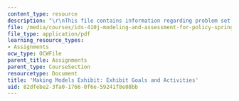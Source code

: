```yaml
---
content_type: resource
description: "\r\nThis file contains information regarding problem set 1."
file: /media/courses/ids-410j-modeling-and-assessment-for-policy-spring-2013/82dfebe23fa017660f6e59241f8e08bb_MITESD_864S13_PS1_mkig_mdl.pdf
file_type: application/pdf
learning_resource_types:
- Assignments
ocw_type: OCWFile
parent_title: Assignments
parent_type: CourseSection
resourcetype: Document
title: 'Making Models Exhibit: Exhibit Goals and Activities'
uid: 82dfebe2-3fa0-1766-0f6e-59241f8e08bb
---
```

